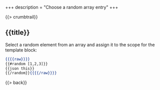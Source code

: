 +++
description = "Choose a random array entry"
+++

{{> crumbtrail}}

## {{title}}

Select a random element from an array and assign it to the scope for the template block:

```handlebars
{{{{raw}}}}
{{#random [1,2,3]}}
{{json this}}
{{/random}}{{{{/raw}}}}
```

{{> back}}
